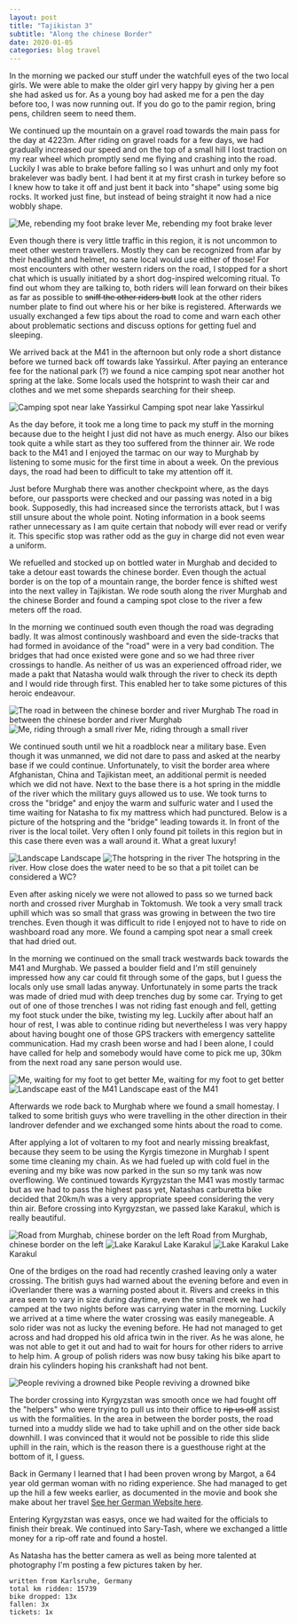```yaml
---
layout: post
title: "Tajikistan 3"
subtitle: "Along the chinese Border"
date: 2020-01-05
categories: blog travel
---
```


In the morning we packed our stuff under the watchfull eyes of the two local girls.
We were able to make the older girl very happy by giving her a pen she had asked us for.
As a young boy had asked me for a pen the day before too, I was now running out.
If you do go to the pamir region, bring pens, children seem to need them.

We continued up the mountain on a gravel road towards the main pass for the day at 4223m.
After riding on gravel roads for a few days, we had gradually increased our speed and on the top of a small hill I lost traction on my rear wheel which promptly send me flying and crashing into the road.
Luckily I was able to brake before falling so I was unhurt and only my foot brakelever was badly bent.
I had bent it at my first crash in turkey before so I knew how to take it off and just bent it back into "shape" using some big rocks.
It worked just fine, but instead of being straight it now had a nice wobbly shape.

![Me, rebending my foot brake lever][img1] Me, rebending my foot brake lever

Even though there is very little traffic in this region, it is not uncommon to meet other western travellers.
Mostly they can be recognized from afar by their headlight and helmet, no sane local would use either of those!
For most encounters with other western riders on the road, I stopped for a short chat which is usually initiated by a short dog-inspired welcoming ritual.
To find out whom they are talking to, both riders will lean forward on their bikes as far as possible to ~~sniff the other riders butt~~ look at the other riders number plate to find out where his or her bike is registered.
Afterwards we usually exchanged a few tips about the road to come and warn each other about problematic sections and discuss options for getting fuel and sleeping.

We arrived back at the M41 in the afternoon but only rode a short distance before we turned back off towards lake Yassirkul.
After paying an enterance fee for the national park (?) we found a nice camping spot near another hot spring at the lake.
Some locals used the hotsprint to wash their car and clothes and we met some shepards searching for their sheep.

![Camping spot near lake Yassirkul][img2] Camping spot near lake Yassirkul

As the day before, it took me a long time to pack my stuff in the morning because due to the height I just did not have as much energy.
Also our bikes took quite a while start as they too suffered from the thinner air.
We rode back to the M41 and I enjoyed the tarmac on our way to Murghab by listening to some music for the first time in about a week.
On the previous days, the road had been to difficult to take my attention off it.

Just before Murghab there was another checkpoint where, as the days before, our passports were checked and our passing was noted in a big book.
Supposedly, this had increased since the terrorists attack, but I was still unsure about the whole point.
Noting information in a book seems rather unnecessary as I am quite certain that nobody will ever read or verify it.
This specific stop was rather odd as the guy in charge did not even wear a uniform.

We refuelled and stocked up on bottled water in Murghab and decided to take a detour east towards the chinese border.
Even though the actual border is on the top of a mountain range, the border fence is shifted west into the next valley in Tajikistan.
We rode south along the river Murghab and the chinese Border and found a camping spot close to the river a few meters off the road.

In the morning we continued south even though the road was degrading badly.
It was almost continously washboard and even the side-tracks that had formed in avoidance of the "road" were in a very bad condition.
The bridges that had once existed were gone and so we had three river crossings to handle.
As neither of us was an experienced offroad rider, we made a pakt that Natasha would walk through the river to check its depth and I would ride through first.
This enabled her to take some pictures of this heroic endeavour.

![The road in between the chinese border and river Murghab][img3] The road in between the chinese border and river Murghab
![Me, riding through a small river][img4] Me, riding through a small river

We continued south until we hit a roadblock near a military base.
Even though it was unmanned, we did not dare to pass and asked at the nearby base if we could continue.
Unfortunately, to visit the border area where Afghanistan, China and Tajikistan meet, an additional permit is needed which we did not have.
Next to the base there is a hot spring in the middle of the river which the military guys allowed us to use.
We took turns to cross the "bridge" and enjoy the warm and sulfuric water and I used the time waiting for Natasha to fix my mattress which had punctured.
Below is a picture of the hotspring and the "bridge" leading towards it.
In front of the river is the local toilet.
Very often I only found pit toilets in this region but in this case there even was a wall around it.
What a great luxury!

![Landscape][img5] Landscape
![The hotspring in the river][img6] The hotspring in the river. How close does the water need to be so that a pit toilet can be considered a WC?

Even after asking nicely we were not allowed to pass so we turned back north and crossed river Murghab in Toktomush.
We took a very small track uphill which was so small that grass was growing in between the two tire trenches.
Even though it was difficult to ride I enjoyed not to have to ride on washboard road any more.
We found a camping spot near a small creek that had dried out.

In the morning we continued on the small track westwards back towards the M41 and Murghab.
We passed a boulder field and I'm still genuinely impressed how any car could fit through some of the gaps, but I guess the locals only use small ladas anyway.
Unfortunately in some parts the track was made of dried mud with deep trenches dug by some car.
Trying to get out of one of those trenches I was not riding fast enough and fell, getting my foot stuck under the bike, twisting my leg.
Luckily after about half an hour of rest, I was able to continue riding but nevertheless I was very happy about having bought one of those GPS trackers with emergency sattelite communication.
Had my crash been worse and had I been alone, I could have called for help and somebody would have come to pick me up, 30km from the next road any sane person would use.

![Me, waiting for my foot to get better][img7] Me, waiting for my foot to get better
![Landscape east of the M41][img8] Landscape east of the M41

Afterwards we rode back to Murghab where we found a small homestay.
I talked to some british guys who were travelling in the other direction in their landrover defender and we exchanged some hints about the road to come.

After applying a lot of voltaren to my foot and nearly missing breakfast, because they seem to be using the Kyrgis timezone in Murghab I spent some time cleaning my chain.
As we had fueled up with cold fuel in the evening and my bike was now parked in the sun so my tank was now overflowing.
We continued towards Kyrgyzstan the M41 was mostly tarmac but as we had to pass the highest pass yet, Natashas carburetta bike decided that 20km/h was a very appropriate speed considering the very thin air.
Before crossing into Kyrgyzstan, we passed lake Karakul, which is really beautiful.

![Road from Murghab, chinese border on the left][img9] Road from Murghab, chinese border on the left
![Lake Karakul][img10] Lake Karakul
![Lake Karakul][img11] Lake Karakul

One of the brdiges on the road had recently crashed leaving only a water crossing.
The british guys had warned about the evening before and even in iOverlander there was a warning posted about it.
Rivers and creeks in this area seem to vary in size during daytime, even the small creek we had camped at the two nights before was carrying water in the morning.
Luckily we arrived at a time where the water crossing was easily manegeable.
A solo rider was not as lucky the evening before.
He had not managed to get across and had dropped his old africa twin in the river.
As he was alone, he was not able to get it out and had to wait for hours for other riders to arrive to help him.
A group of polish riders was now busy taking his bike apart to drain his cylinders hoping his crankshaft had not bent.

![People reviving a drowned bike][img12] People reviving a drowned bike

The border crossing into Kyrgyzstan was smooth once we had fought off the "helpers" who were trying to pull us into their office to ~~rip us off~~ assist us with the formalities.
In the area in between the border posts, the road turned into a muddy slide we had to take uphill and on the other side back downhill.
I was convinced that it would not be possible to ride this slide uphill in the rain, which is the reason there is a guesthouse right at the bottom of it, I guess.

Back in Germany I learned that I had been proven wrong by Margot, a 64 year old german woman with no riding experience.
She had managed to get up the hill a few weeks earlier, as documented in the movie and book she make about her travel [See her German Website here](https://www.xn--ber-grenzen-shb.de/).

Entering Kyrgyzstan was easys, once we had waited for the officials to finish their break.
We continued into Sary-Tash, where we exchanged a little money for a rip-off rate and found a hostel.




As Natasha has the better camera as well as being more talented at photography I'm posting a few pictures taken by her.

```
written from Karlsruhe, Germany
total km ridden: 15739
bike dropped: 13x
fallen: 3x
tickets: 1x
```

[img1]: /img/20200105-tajikistan3-01.jpg
[img2]: /img/20200105-tajikistan3-02.jpg
[img3]: /img/20200105-tajikistan3-03.jpg
[img4]: /img/20200105-tajikistan3-04.jpg
[img5]: /img/20200105-tajikistan3-05.jpg
[img6]: /img/20200105-tajikistan3-06.jpg
[img7]: /img/20200105-tajikistan3-07.jpg
[img8]: /img/20200105-tajikistan3-08.jpg
[img9]: /img/20200105-tajikistan3-09.jpg
[img10]: /img/20200105-tajikistan3-10.jpg
[img11]: /img/20200105-tajikistan3-11.jpg
[img12]: /img/20200105-tajikistan3-12.jpg
